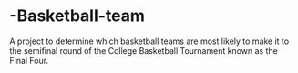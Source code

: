 # -Basketball-team
A project to determine which basketball teams are most likely to make it to the semifinal round of the College Basketball Tournament known as the Final Four.
